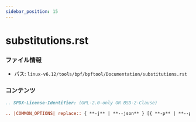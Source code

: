 ```yaml
---
sidebar_position: 15
---
```

# substitutions.rst

### ファイル情報

- パス: `linux-v6.12/tools/bpf/bpftool/Documentation/substitutions.rst`

### コンテンツ

```rst
.. SPDX-License-Identifier: (GPL-2.0-only OR BSD-2-Clause)

.. |COMMON_OPTIONS| replace:: { **-j** | **--json** } [{ **-p** | **--pretty** }] | { **-d** | **--debug** }

```
